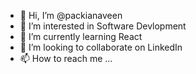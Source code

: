 - 👋 Hi, I’m @packianaveen
- 👀 I’m interested in Software Devlopment
- 🌱 I’m currently learning React
- 💞️ I’m looking to collaborate on LinkedIn
- 📫 How to reach me ...

<!---
packianaveen/packianaveen is a ✨ special ✨ repository because its `README.md` (this file) appears on your GitHub profile.
You can click the Preview link to take a look at your changes.
--->
